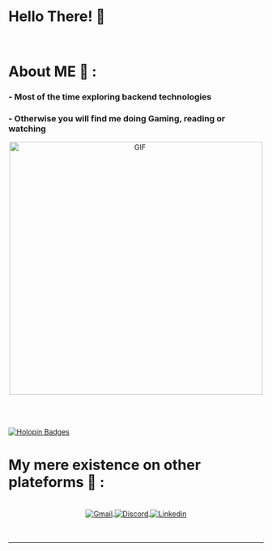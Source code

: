 # Hello There! 👋

<div align="center">

</div>
</br>
<!-- </br>
</br> -->


# About ME 💬  :

### - Most of the time exploring backend technologies
### - Otherwise you will find me doing Gaming, reading or watching

<div width=100% align="center">
 <img hight="400" width="500" alt="GIF"  src="https://github.com/sailingwithsandeep/sailingwithsandeep/blob/master/assets/cat.gif">

</div>



</br>
</br>
</br>


[![Holopin Badges](https://holopin.io/api/user/board?user=lucifetthedevil)](https://holopin.io/@lucifetthedevil)



# My mere existence on other plateforms 📱 :
<div width=100% align="center">
<p>
 </br>





<a href="mailto:sailingwithsandeep@gmail.com">
 <img align="center" alt="Gmail"  src="https://img.shields.io/badge/Gmail-D14836?style=for-the-badge&logo=gmail&logoColor=white" />
</a>
<a href="https://discord.com/users/505285752704204831">
 <img align="center" alt="Discord"  src="https://img.shields.io/badge/Discord-7289DA?style=for-the-badge&logo=discord&logoColor=white" />
</a>
<a href="https://www.linkedin.com/in/sailingwithsandeep">
  <img align="center" alt="Linkedin" src="https://img.shields.io/badge/linkedin%20-%230077B5.svg?&style=for-the-badge&logo=linkedin&logoColor=white" />
</br>
</br>
</br>

 </p>
 

</div>



************
